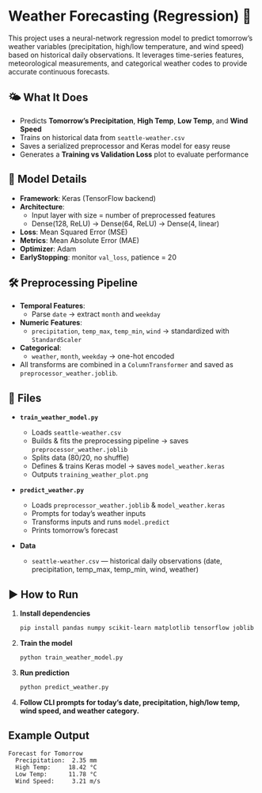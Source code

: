 # Weather Forecasting (Regression) 🚀

This project uses a neural-network regression model to predict tomorrow’s weather variables (precipitation, high/low temperature, and wind speed) based on historical daily observations. It leverages time-series features, meteorological measurements, and categorical weather codes to provide accurate continuous forecasts.

## 🌤️ What It Does

- Predicts **Tomorrow’s Precipitation**, **High Temp**, **Low Temp**, and **Wind Speed**  
- Trains on historical data from `seattle-weather.csv`  
- Saves a serialized preprocessor and Keras model for easy reuse  
- Generates a **Training vs Validation Loss** plot to evaluate performance  

## 🧠 Model Details

- **Framework**: Keras (TensorFlow backend)  
- **Architecture**:  
  - Input layer with size = number of preprocessed features  
  - Dense(128, ReLU) → Dense(64, ReLU) → Dense(4, linear)  
- **Loss**: Mean Squared Error (MSE)  
- **Metrics**: Mean Absolute Error (MAE)  
- **Optimizer**: Adam  
- **EarlyStopping**: monitor `val_loss`, patience = 20  

## 🛠️ Preprocessing Pipeline

- **Temporal Features**:  
  - Parse `date` → extract `month` and `weekday`  
- **Numeric Features**:  
  - `precipitation`, `temp_max`, `temp_min`, `wind` → standardized with `StandardScaler`  
- **Categorical**:  
  - `weather`, `month`, `weekday` → one-hot encoded  
- All transforms are combined in a `ColumnTransformer` and saved as `preprocessor_weather.joblib`.

## 📁 Files

- **`train_weather_model.py`**  
  - Loads `seattle-weather.csv`  
  - Builds & fits the preprocessing pipeline → saves `preprocessor_weather.joblib`  
  - Splits data (80/20, no shuffle)  
  - Defines & trains Keras model → saves `model_weather.keras`  
  - Outputs `training_weather_plot.png`
  
- **`predict_weather.py`**  
  - Loads `preprocessor_weather.joblib` & `model_weather.keras`  
  - Prompts for today’s weather inputs  
  - Transforms inputs and runs `model.predict`  
  - Prints tomorrow’s forecast

- **Data**  
  - `seattle-weather.csv` — historical daily observations (date, precipitation, temp_max, temp_min, wind, weather)

## ▶️ How to Run

1. **Install dependencies**  
   ```bash
   pip install pandas numpy scikit-learn matplotlib tensorflow joblib

2. **Train the model**
   ```bash
   python train_weather_model.py
4. **Run prediction**
   ```bash
   python predict_weather.py
5. **Follow CLI prompts for today’s date, precipitation, high/low temp, wind speed, and weather category.**

## Example Output
````
Forecast for Tomorrow
  Precipitation:  2.35 mm
  High Temp:     18.42 °C
  Low Temp:      11.78 °C
  Wind Speed:     3.21 m/s
````
